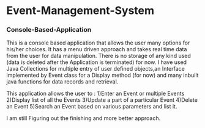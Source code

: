 # Event-Management-System
### Console-Based-Application
This is a console based application that allows the user many options for his/her choices. It has a menu driven approach and takes real time data from the user for data manipulation.
There is no storage of any kind used (data is deleted after the Application is terminated) for now. I have used Java Collections for multiple entry of user defined objects,an Interface implemented by Event class for a Display method (for now) and many inbuilt java functions for data records and retrieval.

This application allows the user to :
1)Enter an Event or multiple Events
2)Display list of all the Events
3)Update a part of a particular Event
4)Delete an Event
5)Search an Event based on various parameters and list it.

I am still Figuring out the finishing and more better approach. 

